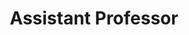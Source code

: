 ---
first_name: New
last_name: Guy
title: "Assistant Professor"
department: "Unknown Department"
research_interests: [blah, blah blah]
photo:
link: https://laderast.github.io
orcid: 0000-0002-6207-7068
---